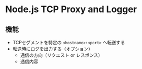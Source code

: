 # Node.js TCP Proxy and Logger
## 機能
* TCPセグメントを特定の `<hostname>:<port>` へ転送する
* 転送時にログを出力する（オプション）
    * 通信の方向（リクエスト or レスポンス）
    * 通信内容
